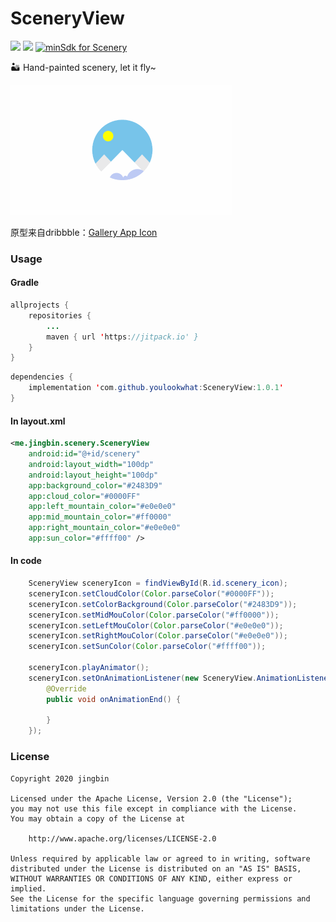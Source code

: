 # SceneryView
<img width="119" height=“19” src="https://www.cleveroad.com/public/comercial/label-android.svg"/> [![](https://jitpack.io/v/youlookwhat/SceneryView.svg)](https://jitpack.io/#youlookwhat/SceneryView) [![minSdk for Scenery](https://img.shields.io/badge/minSdk-15-green.svg)](#)

🏜 Hand-painted scenery, let it fly~

<!--<div align=center><img width="355" height=“208” src="https://github.com/youlookwhat/Scenery/blob/master/art/SceneryView.gif?raw=true"/></div>-->

<!--<img alt="Scenery is an android library" src="https://www.cleveroad.com/public/comercial/label-android.svg" height="19">--> 

![](https://github.com/youlookwhat/Scenery/blob/master/art/SceneryView.gif)

原型来自dribbble：[Gallery App Icon](https://dribbble.com/shots/4761564)


### Usage
#### Gradle
```java
allprojects {
	repositories {
		...
		maven { url 'https://jitpack.io' }
	}
}
```

```java
dependencies {
	implementation 'com.github.youlookwhat:SceneryView:1.0.1'
}
```

#### In layout.xml
```xml
<me.jingbin.scenery.SceneryView
    android:id="@+id/scenery"
    android:layout_width="100dp"
    android:layout_height="100dp"
    app:background_color="#2483D9"
    app:cloud_color="#0000FF"
    app:left_mountain_color="#e0e0e0"
    app:mid_mountain_color="#ff0000"
    app:right_mountain_color="#e0e0e0"
    app:sun_color="#ffff00" />
```

#### In code
```java
	SceneryView sceneryIcon = findViewById(R.id.scenery_icon);
	sceneryIcon.setCloudColor(Color.parseColor("#0000FF"));
	sceneryIcon.setColorBackground(Color.parseColor("#2483D9"));
	sceneryIcon.setMidMouColor(Color.parseColor("#ff0000"));
	sceneryIcon.setLeftMouColor(Color.parseColor("#e0e0e0"));
	sceneryIcon.setRightMouColor(Color.parseColor("#e0e0e0"));
	sceneryIcon.setSunColor(Color.parseColor("#ffff00"));
	
	sceneryIcon.playAnimator();
	sceneryIcon.setOnAnimationListener(new SceneryView.AnimationListener() {
	    @Override
	    public void onAnimationEnd() {
	
	    }
	});
```

### License
```
Copyright 2020 jingbin

Licensed under the Apache License, Version 2.0 (the "License");
you may not use this file except in compliance with the License.
You may obtain a copy of the License at

    http://www.apache.org/licenses/LICENSE-2.0

Unless required by applicable law or agreed to in writing, software
distributed under the License is distributed on an "AS IS" BASIS,
WITHOUT WARRANTIES OR CONDITIONS OF ANY KIND, either express or implied.
See the License for the specific language governing permissions and
limitations under the License.
```


<!--
## link
 - 云朵及动画：https://www.jianshu.com/p/ff7c3d36b5ef
 - 烧杯滴水动画：https://github.com/Ajian-studio/GABottleLoading
 - 很多自定义View参考：https://github.com/samlss/FunnyViews
 - 自定义View学习：https://blog.csdn.net/carson_ho/article/details/62037696
 - 高级UI示例：https://github.com/zincPower/UI2018
-->


